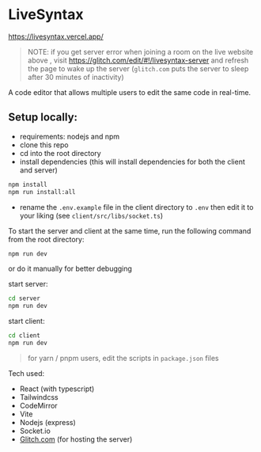# LiveSyntax
https://livesyntax.vercel.app/

> NOTE: if you get server error when joining a room on the live website above , visit https://glitch.com/edit/#!/livesyntax-server and refresh the page to wake up the server (`glitch.com` puts the server to sleep after 30 minutes of inactivity)

A code editor that allows multiple users to edit the same code in real-time.

## Setup locally:
- requirements:  nodejs and npm
- clone this repo
- cd into the root directory
- install dependencies (this will install dependencies for both the client and server)
```bash
npm install
npm run install:all
```

- rename the `.env.example` file in the client directory to `.env` then edit it to your liking (see `client/src/libs/socket.ts`)

To start the server and client at the same time, run the following command from the root directory:
```bash
npm run dev
```

or do it manually for better debugging

start server: 
```bash 
cd server
npm run dev
```

start client:
```bash 
cd client
npm run dev
```
> for yarn / pnpm users, edit the scripts in `package.json` files

Tech used:
- React (with typescript)
- Tailwindcss
- CodeMirror
- Vite
- Nodejs (express)
- Socket.io
- [Glitch.com](https://glitch.com/) (for hosting the server)